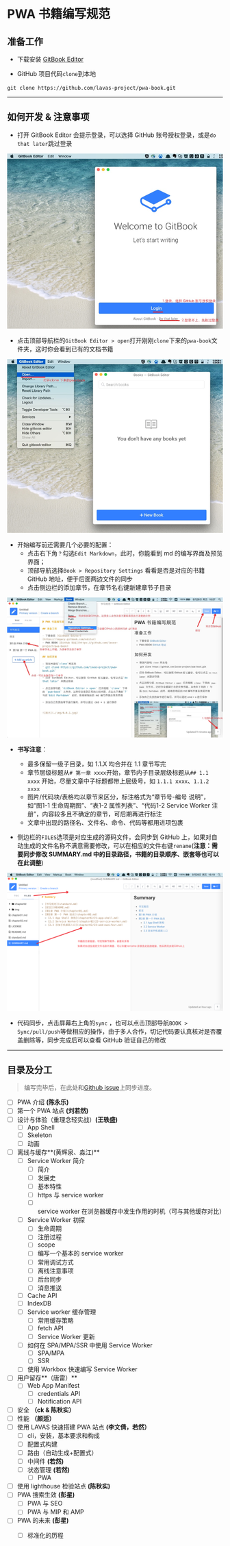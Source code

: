 # PWA 书籍编写规范

## 准备工作

- 下载安装 [GitBook Editor](https://legacy.gitbook.com/editor)

- GitHub 项目代码`clone`到本地

`git clone https://github.com/lavas-project/pwa-book.git`

----

## 如何开发 & 注意事项

- 打开 GitBook Editor 会提示登录，可以选择 GitHub 账号授权登录，或是`do that later`跳过登录

![](img/0.0.1.jpg)


- 点击顶部导航栏的`GitBook Editor > open`打开刚刚`clone`下来的`pwa-book`文件夹，这时你会看到已有的文档书籍

![](img/0.0.2.jpg)

- 开始编写前还需要几个必要的配置：
   - 点击右下角`？`勾选`Edit Markdown`，此时，你能看到 md 的编写界面及预览界面；
   - 顶部导航选择`Book > Repository Settings` 看看是否是对应的书籍 GitHub 地址，便于后面两边文件的同步
   - 点击侧边栏的添加章节，在章节名右键新建章节子目录

![](img/0.0.3.jpg)

- **书写注意**：
   - 最多保留一级子目录，如 1.1.X 均合并在 1.1 章节写完
   - 章节层级标题从`# 第一章 xxxx`开始，章节内子目录层级标题从`## 1.1 xxxx` 开始，尽量文章中子标题都带上层级号，如 `1.1.1 xxxx`、`1.1.2 xxxx`
   - 图片/代码块/表格均以章节来区分，标注格式为“章节号-编号 说明”，如“图1-1 生命周期图”、“表1-2 属性列表”、“代码1-2 Service Worker 注册”，内容较多且不确定的章节，可后期再进行标注
   - 文章中出现的路径名、文件名、命令、代码等都用进项包裹


- 侧边栏的`FILES`选项是对应生成的源码文件，会同步到 GitHub 上，如果对自动生成的文件名称不满意需要修改，可以在相应的文件右键`rename`(**注意：需要同步修改 SUMMARY.md 中的目录路径，书籍的目录顺序、嵌套等也可以在此调整**)

![](img/0.0.4.jpg)

- 代码同步，点击屏幕右上角的`sync` ，也可以点击顶部导航`BOOK > Sync/pull/push`等做相应的操作，由于多人合作，切记代码要认真核对是否覆盖删除等，同步完成后可以查看 GitHub 验证自己的修改

----

## 目录及分工

> 编写完毕后，在此处和[Github issue](https://github.com/lavas-project/pwa-book/issues/1)上同步进度。

- [ ] PWA 介绍 **(陈永乐)**
- [ ] 第一个 PWA 站点 **(刘若然)**
- [ ] 设计与体验（重理念轻实战）**(王轶盛)**
     - [ ] App Shell
     - [ ] Skeleton
     - [ ] 动画
- [ ] 离线与缓存**(黄辉泉、淼江)**
     - [ ] Service Worker 简介 
          - [ ] 简介
          - [ ] 发展史
          - [ ] 基本特性
          - [ ] https 与 service worker
          - [ ] service worker 在浏览器缓存中发生作用的时机（可与其他缓存对比）
     - [ ] Service Worker 初探
          - [ ] 生命周期
          - [ ] 注册过程
          - [ ] scope
          - [ ] 编写一个基本的 service worker
          - [ ] 常用调试方式
          - [ ] 离线注意事项
          - [ ] 后台同步
          - [ ] 消息推送
  - [ ] Cache API
  - [ ] IndexDB
  - [ ] Service worker 缓存管理
       - [ ] 常用缓存策略
       - [ ] fetch API
       - [ ] Service Worker 更新
  - [ ] 如何在 SPA/MPA/SSR 中使用 Service Worker
       - [ ] SPA/MPA
       - [ ] SSR
  - [ ] 使用 Workbox 快速编写 Service Worker
- [ ] 用户留存**（唐雷）**
     - [ ] Web App Manifest 
          - [ ] credentials API
          - [ ] Notification API
- [ ] 安全 **（ck & 陈秋实）**
- [ ] 性能 **（颜适）**
- [ ] 使用 LAVAS 快速搭建 PWA 站点 **(李文倩，若然）**
     - [ ] cli，安装，基本要求和构成
     - [ ] 配置式构建
     - [ ] 路由（自动生成+配置式）
     - [ ] 中间件 **(若然)**
     - [ ] 状态管理 **(若然)**
          - [ ] PWA
- [ ] 使用 lighthouse 检验站点 **(陈秋实)**
- [ ] PWA 搜索生效 **(彭星)**
     - [ ] PWA 与 SEO
     - [ ] PWA 与 MIP 和 AMP
- [ ] PWA 的未来 **(彭星)**
     - [ ] 标准化的历程

